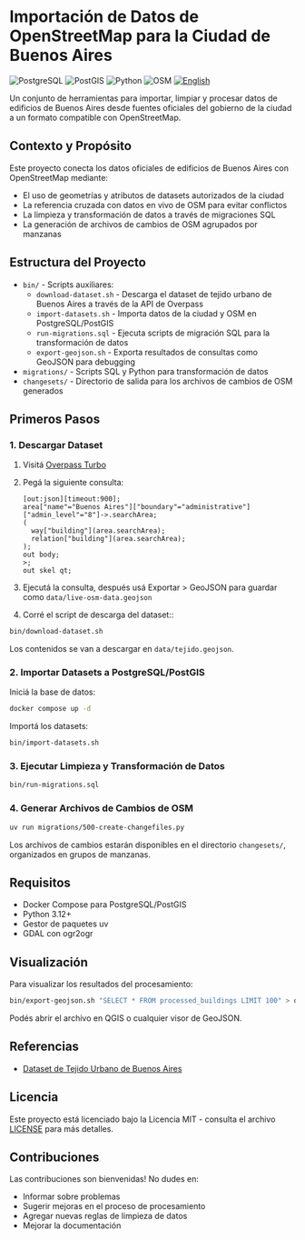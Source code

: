 # Importación de Datos de OpenStreetMap para la Ciudad de Buenos Aires

![PostgreSQL](https://img.shields.io/badge/PostgreSQL-316192?style=flat-square&logo=postgresql&logoColor=white)
![PostGIS](https://img.shields.io/badge/PostGIS-4169E1?style=flat-square&logo=postgresql&logoColor=white)
![Python](https://img.shields.io/badge/Python-3776AB?style=flat-square&logo=python&logoColor=white)
![OSM](https://img.shields.io/badge/OpenStreetMap-7EBC6F?style=flat-square&logo=openstreetmap&logoColor=white)
[![English](https://img.shields.io/badge/English-Original-blue?style=flat-square&logo=english&logoColor=white)](README.md)

Un conjunto de herramientas para importar, limpiar y
procesar datos de edificios de Buenos Aires desde
fuentes oficiales del gobierno de la ciudad a un formato compatible con OpenStreetMap.

## Contexto y Propósito

Este proyecto conecta los datos oficiales de edificios de Buenos Aires
con OpenStreetMap mediante:

- El uso de geometrías y atributos de datasets autorizados de la ciudad
- La referencia cruzada con datos en vivo de OSM para evitar conflictos
- La limpieza y transformación de datos a través de migraciones SQL
- La generación de archivos de cambios de OSM agrupados por manzanas

## Estructura del Proyecto

- `bin/` - Scripts auxiliares:
  - `download-dataset.sh` - Descarga el dataset de tejido urbano de Buenos Aires
  a través de la API de Overpass
  - `import-datasets.sh` - Importa datos de la ciudad y OSM en PostgreSQL/PostGIS
  - `run-migrations.sql` - Ejecuta scripts de migración SQL
  para la transformación de datos
  - `export-geojson.sh` - Exporta resultados de consultas como GeoJSON para debugging
- `migrations/` - Scripts SQL y Python para transformación de datos
- `changesets/` - Directorio de salida para los archivos de cambios de OSM generados

## Primeros Pasos

### 1. Descargar Dataset

1. Visitá [Overpass Turbo](https://overpass-turbo.eu/)
2. Pegá la siguiente consulta:

   ```
   [out:json][timeout:900];
   area["name"="Buenos Aires"]["boundary"="administrative"]["admin_level"="8"]->.searchArea;
   (
     way["building"](area.searchArea);
     relation["building"](area.searchArea);
   );
   out body;
   >;
   out skel qt;
   ```

3. Ejecutá la consulta, después usá Exportar > GeoJSON para guardar como `data/live-osm-data.geojson`
4. Corré el script de descarga del dataset::

```sh
bin/download-dataset.sh
```

Los contenidos se van a descargar en `data/tejido.geojson`.

### 2. Importar Datasets a PostgreSQL/PostGIS

Iniciá la base de datos:

```sh
docker compose up -d
```

Importá los datasets:

```sh
bin/import-datasets.sh
```

### 3. Ejecutar Limpieza y Transformación de Datos

```sh
bin/run-migrations.sql
```

### 4. Generar Archivos de Cambios de OSM

```sh
uv run migrations/500-create-changefiles.py
```

Los archivos de cambios estarán disponibles en el directorio `changesets/`,
organizados en grupos de manzanas.

## Requisitos

- Docker Compose para PostgreSQL/PostGIS
- Python 3.12+
- Gestor de paquetes uv
- GDAL con ogr2ogr

## Visualización

Para visualizar los resultados del procesamiento:

```sh
bin/export-geojson.sh "SELECT * FROM processed_buildings LIMIT 100" > debug.geojson
```

Podés abrir el archivo en QGIS o cualquier visor de GeoJSON.

## Referencias

- [Dataset de Tejido Urbano de Buenos Aires](https://data.buenosaires.gob.ar/dataset/tejido-urbano)

## Licencia

Este proyecto está licenciado bajo la Licencia MIT -
consulta el archivo [LICENSE](LICENSE.md) para más detalles.

## Contribuciones

Las contribuciones son bienvenidas! No dudes en:

- Informar sobre problemas
- Sugerir mejoras en el proceso de procesamiento
- Agregar nuevas reglas de limpieza de datos
- Mejorar la documentación
